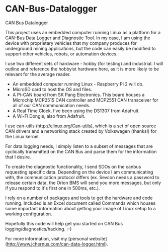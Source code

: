 # CAN-Bus-Datalogger
CAN Bus Datalogger

This project uses an embedded computer running Linux as a platform for a CAN-Bus Data Logger and Diagnostic Tool. In my case, I am using the device with proprietary vehicles that my company produces for underground mining applications, but the code can easily be modified to support other vehicles, robots, or automation devices.

I use two different sets of hardware - hobby (for testing) and industrial. I will outline and reference the hobbyist hardware here, as it is more likely to be relevant for the average reader.

* An embedded computer running Linux - Raspberry Pi 2 will do.
* MicroSD card to host the OS and files.
* A Pi-CAN board from SK Pang Electronics. This board houses a Microchip MCP2515 CAN controller and MCP2551 CAN transceiver for all of our CAN communication needs.
* A Real Time Clock. I've been using the DS1307 from Adafruit.
* A Wi-Fi Dongle, also from Adafruit.

I use can-utils (http://elinux.org/Can-utils), which is a set of open source CAN drivers and a networking stack created by Volkswagen (thanks!) for the Linux kernel. 

For data logging needs, I simply listen to a subset of messages that are cyclically transmitted on the CAN Bus and parse them for the information that I desire. 

To create the diagnostic functionality, I send SDOs on the canbus requesting specific data. Depending on the device I am communicating with, the communication protocol differs (ex. Sevcon needs a password to release certain data, the Orion BMS will send you more messages, but only if you respond to it's first one in 500ms, etc.).

I rely on a number of packages and tools to get the hardware and code running. Included is an Excel document called Commands which houses some important information about getting your image of Linux setup to a working configuration.

Hopefully this code will help get you started on CAN Bus logging/diagnostics/hacking. :-)

For more information, visit my [personal website] (http://www.jchernus.com/can-data-logger.html).
